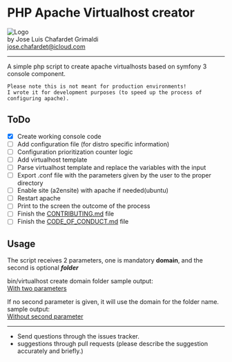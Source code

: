# PHP Apache Virtualhost creator

![Logo](http://i.imgur.com/dzfZcU7.png?1)  
by Jose Luis Chafardet Grimaldi  
jose.chafardet@icloud.com
***
A simple php script to create apache virtualhosts based on symfony 3 console component.

```
Please note this is not meant for production environments! 
I wrote it for development purposes (to speed up the process of configuring apache).
```

## ToDo
- [x] Create working console code
- [ ] Add configuration file (for distro specific information)
- [ ] Configuration prioritization counter logic
- [ ] Add virtualhost template
- [ ] Parse virtualhost template and replace the variables with the input
- [ ] Export .conf file with the parameters given by the user to the proper directory
- [ ] Enable site (a2ensite) with apache if needed(ubuntu)
- [ ] Restart apache
- [ ] Print to the screen the outcome of the process
- [ ] Finish the [CONTRIBUTING.md](CONTRIBUTING.md) file
- [ ] Finish the [CODE_OF_CONDUCT.md](CODE_OF_CONDUCT.md) file

## Usage

The script receives 2 parameters, one is mandatory **domain**, and the second is optional _**folder**_

bin/virtualhost create domain folder
sample output:  
[With two parameters](http://i.imgur.com/X04pHTv.png)

If no second parameter is given, it will use the domain for the folder name.
sample output:  
[Without second parameter](http://i.imgur.com/vXt9hrr.png)

***

* Send questions through the issues tracker.
* suggestions through pull requests (please describe the suggestion accurately and briefly.)


